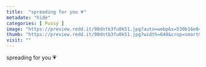 ```yaml
---
title:  "spreading for you 💗"
metadate: "hide"
categories: [ Pussy ]
image: "https://preview.redd.it/90dntb3fu0k51.jpg?auto=webp&s=530b16e0438ebc1ef5c6852efeff3c77fe828164"
thumb: "https://preview.redd.it/90dntb3fu0k51.jpg?width=640&crop=smart&auto=webp&s=c88120815723ca5261859eb37fd32adecd2b974d"
visit: ""
---
```

spreading for you 💗
